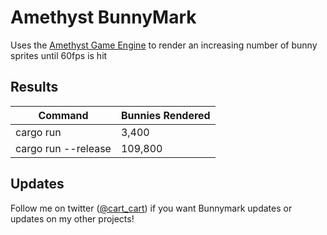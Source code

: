 # Amethyst BunnyMark

Uses the [Amethyst Game Engine](https://www.amethyst.rs/) to render an increasing number of bunny sprites until 60fps is hit

## Results

| Command             | Bunnies Rendered |
|---------------------|------------------|
| cargo run           | 3,400            |
| cargo run --release | 109,800          |

## Updates

Follow me on twitter ([@cart_cart](https://twitter.com/cart_cart)) if you want Bunnymark updates or updates on my other projects!
